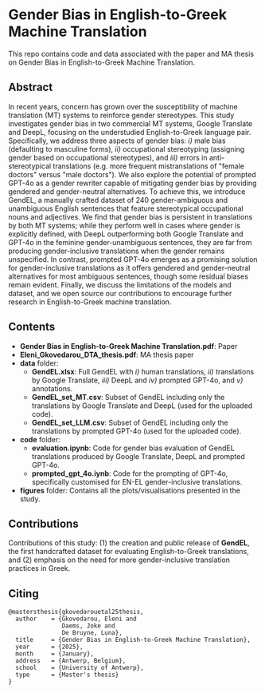 # Gender Bias in English-to-Greek Machine Translation

This repo contains code and data associated with the paper and MA thesis on Gender Bias in English-to-Greek Machine Translation.


## Abstract
In recent years, concern has grown over the susceptibility of machine translation (MT) systems to reinforce gender stereotypes. This study investigates gender bias in two commercial MT systems, Google Translate and DeepL, focusing on the understudied English-to-Greek language pair. Specifically, we address three aspects of gender bias: _i)_ male bias (defaulting to masculine forms), _ii)_ occupational stereotyping (assigning gender based on occupational stereotypes), and _iii)_ errors in anti-stereotypical translations (e.g. more frequent mistranslations of "female doctors" versus "male doctors"). We also explore the potential of prompted GPT-4o as a gender rewriter capable of mitigating gender bias by providing gendered and gender-neutral alternatives. To achieve this, we introduce GendEL, a manually crafted dataset of 240 gender-ambiguous and unambiguous English sentences that feature stereotypical occupational nouns and adjectives. We find that gender bias is persistent in translations by both MT systems; while they perform well in cases where gender is explicitly defined, with DeepL outperforming both Google Translate and GPT-4o in the feminine gender-unambiguous sentences, they are far from producing gender-inclusive translations when the gender remains unspecified. In contrast, prompted GPT-4o emerges as a promising solution for gender-inclusive translations as it offers gendered and gender-neutral alternatives for most ambiguous sentences, though some residual biases remain evident. Finally, we discuss the limitations of the models and dataset, and we open source our contributions to encourage further research in English-to-Greek machine translation.


## Contents
* **Gender Bias in English-to-Greek Machine Translation.pdf**: Paper
* **Eleni_Gkovedarou_DTA_thesis.pdf**: MA thesis paper
* **data** folder:
    - **GendEL.xlsx**: Full GendEL with _i)_ human translations, _ii)_ translations by Google Translate, _iii)_ DeepL and _iv)_ prompted GPT-4o, and _v)_ annotations.
    - **GendEL_set_MT.csv**: Subset of GendEL including only the translations by Google Translate and DeepL (used for the uploaded code).
    - **GendEL_set_LLM.csv**: Subset of GendEL including only the translations by prompted GPT-4o (used for the uploaded code). 
* **code** folder:
    - **evaluation.ipynb**: Code for gender bias evaluation of GendEL translations produced by Google Translate, DeepL and prompted GPT-4o.
    - **prompted_gpt_4o.iynb**: Code for the prompting of GPT-4o, specifically customised for EN-EL gender-inclusive translations.
* **figures** folder: Contains all the plots/visualisations presented in the study.


## Contributions
Contributions of this study: (1) the creation and public release of **GendEL**, the first handcrafted dataset for evaluating English-to-Greek translations, and (2) emphasis on the need for more gender-inclusive translation practices in Greek.


## Citing
```
@mastersthesis{gkovedarouetal25thesis,
  author    = {Gkovedarou, Eleni and
               Daems, Joke and
               De Bruyne, Luna},
  title     = {Gender Bias in English-to-Greek Machine Translation},
  year      = {2025},
  month     = {January},
  address   = {Antwerp, Belgium},
  school    = {University of Antwerp},
  type      = {Master's thesis}
}
```
